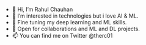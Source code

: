 - 👋 Hi, I’m Rahul Chauhan
- 👀 I’m interested in technologies but i love AI & ML. 
- 🌱 Fine tuning my deep learning and ML skills.
- 💞️ Open for collaborations and ML and DL projects. 
- 📫 You can find me on Twitter @therc01

